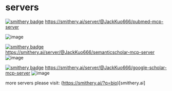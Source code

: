 # servers

[![smithery badge](https://smithery.ai/badge/@JackKuo666/pubmed-mcp-server)](https://smithery.ai/server/@JackKuo666/pubmed-mcp-server)
https://smithery.ai/server/@JackKuo666/pubmed-mcp-server 

![image](https://github.com/user-attachments/assets/0e5db1ce-c760-4d68-ba49-bc89954fdbd4)

[![smithery badge](https://smithery.ai/badge/@JackKuo666/semanticscholar-mcp-server)](https://smithery.ai/server/@JackKuo666/semanticscholar-mcp-server)
https://smithery.ai/server/@JackKuo666/semanticscholar-mcp-server
![image](https://github.com/user-attachments/assets/8e74e73d-a832-40b9-b5c2-4aae8e09f883)

[![smithery badge](https://smithery.ai/badge/@JackKuo666/google-scholar-mcp-server)](https://smithery.ai/server/@JackKuo666/google-scholar-mcp-server)
https://smithery.ai/server/@JackKuo666/google-scholar-mcp-server
![image](https://github.com/user-attachments/assets/e98e86da-10b7-4aa6-aa72-4a11d7b395ca)

more servers please visit: (https://smithery.ai/?q=bio)[smithery.ai]
